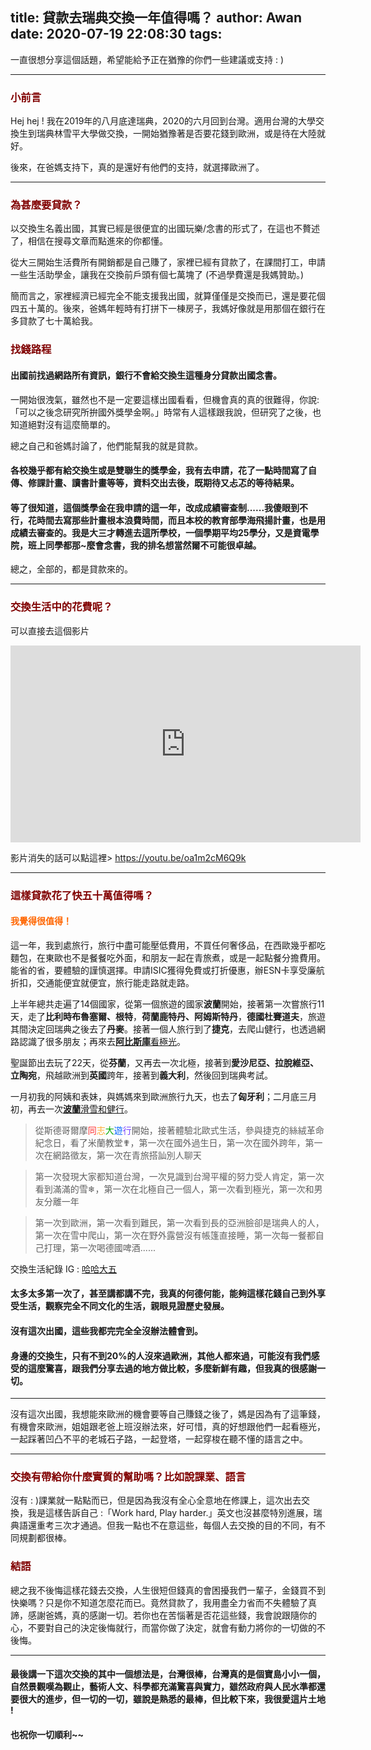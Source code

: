 title: 貸款去瑞典交換一年值得嗎？
author: Awan
date: 2020-07-19 22:08:30
tags:
---
>>
 一直很想分享這個話題，希望能給予正在猶豫的你們一些建議或支持 : ) 

***
### <font color=#800000> 小前言</font>

Hej hej ! 我在2019年的八月底達瑞典，2020的六月回到台灣。適用台灣的大學交換生到瑞典林雪平大學做交換，一開始猶豫著是否要花錢到歐洲，或是待在大陸就好。

後來，在爸媽支持下，真的是還好有他們的支持，就選擇歐洲了。

---
### <font color=#800000> 為甚麼要貸款？</font>
<!--more-->
以交換生名義出國，其實已經是很便宜的出國玩樂/念書的形式了，在這也不贅述了，相信在搜尋文章而點進來的你都懂。 

從大三開始生活費所有開銷都是自己賺了，家裡已經有貸款了，在課間打工，申請一些生活助學金，讓我在交換前戶頭有個七萬塊了 (不過學費還是我媽贊助。)

簡而言之，家裡經濟已經完全不能支援我出國，就算僅僅是交換而已，還是要花個四五十萬的。後來，爸媽年輕時有打拼下一棟房子，我媽好像就是用那個在銀行在多貸款了七十萬給我。

### <font color=#800000> 找錢路程 </font>

#### 出國前找過網路所有資訊，銀行不會給交換生這種身分貸款出國念書。

一開始很洩氣，雖然也不是一定要這樣出國看看，但機會真的真的很難得，你說:「可以之後念研究所拚國外獎學金啊。」時常有人這樣跟我說，但研究了之後，也知道絕對沒有這麼簡單的。

總之自己和爸媽討論了，他們能幫我的就是貸款。

#### 各校幾乎都有給交換生或是雙聯生的獎學金，我有去申請，花了一點時間寫了自傳、修課計畫、讀書計畫等等，資料交出去後，既期待又忐忑的等待結果。

####  等了很知道，這個獎學金在我申請的這一年，改成成績審查制......我傻眼到不行，花時間去寫那些計畫根本浪費時間，而且本校的教育部學海飛揚計畫，也是用成績去審查的。我是大三才轉進去這所學校，一個學期平均25學分，又是資電學院，班上同學都那~麼會念書，我的排名想當然爾不可能很卓越。

總之，全部的，都是貸款來的。

---

### <font color=#800000>交換生活中的花費呢？</font>

可以直接去這個影片
<iframe width="560" height="315" src="https://www.youtube.com/embed/oa1m2cM6Q9k" frameborder="0" allow="accelerometer; autoplay; encrypted-media; gyroscope; picture-in-picture" allowfullscreen></iframe>

影片消失的話可以點這裡>     https://youtu.be/oa1m2cM6Q9k 

---
### <font color=#800000>這樣貸款花了快五十萬值得嗎？</font>
#### <font color=#FF6600> **我覺得很值得！** </font>
這一年，我到處旅行，旅行中盡可能壓低費用，不買任何奢侈品，在西歐幾乎都吃麵包，在東歐也不是餐餐吃外面，和朋友一起在青旅煮，或是一起點餐分擔費用。能省的省，要體驗的謹慎選擇。申請ISIC獲得免費或打折優惠，辦ESN卡享受廉航折扣，交通能便宜就便宜，旅行能走路就走路。

上半年總共走遍了14個國家，從第一個旅遊的國家**波蘭**開始，接著第一次嘗旅行11天，走了**比利時布魯塞爾、根特**，**荷蘭鹿特丹、阿姆斯特丹**，**德國杜賽道夫**，旅遊其間決定回瑞典之後去了**丹麥**。接著一個人旅行到了**捷克**，去爬山健行，也透過網路認識了很多朋友；再來去[**阿比斯庫**看極光](https://youtu.be/217pV84SQ7E)。

聖誕節出去玩了22天，從**芬蘭**，又再去一次北極，接著到**愛沙尼亞、拉脫維亞、立陶宛**，飛越歐洲到**英國**跨年，接著到**義大利**，然後回到瑞典考試。

一月初我的阿姨和表妹，與媽媽來到歐洲旅行九天，也去了**匈牙利**；二月底三月初，再去一次[**波蘭**滑雪和健行](https://youtu.be/Y29rFgsPQIw)。

> 從斯德哥爾摩<font color=#FF3333>同</font><font color=	#FFAA33>志</font><font color=#00AA00>大</font><font color=#0066FF>遊</font><font color=#7744FF>行</font>開始，接著體驗北歐式生活，參與捷克的絲絨革命紀念日，看了米蘭教堂✟，第一次在國外過生日，第一次在國外跨年，第一次在網路徵友，第一次在青旅搭訕別人聊天

> 第一次發現大家都知道台灣，一次見識到台灣平權的努力受人肯定，第一次看到滿滿的雪❄，第一次在北極自己一個人，第一次看到極光，第一次和男友分離一年

> 第一次到歐洲，第一次看到難民，第一次看到長的亞洲臉卻是瑞典人的人，第一次在雪中爬山，第一次在野外露營沒有帳篷直接睡，第一次每一餐都自己打理，第一次喝德國啤酒......

交換生活紀錄 IG : [哈哈大五](https://www.instagram.com/hahada.5/)

#### 太多太多第一次了，甚至講都講不完，我真的何德何能，能夠這樣花錢自己到外享受生活，觀察完全不同文化的生活，親眼見證歷史發展。

#### 沒有這次出國，這些我都完完全全沒辦法體會到。

#### 身邊的交換生，只有不到20%的人沒來過歐洲，其他人都來過，可能沒有我們感受的這麼驚喜，跟我們分享去過的地方做比較，多麼新鮮有趣，但我真的很感謝一切。

---

沒有這次出國，我想能來歐洲的機會要等自己賺錢之後了，媽是因為有了這筆錢，有機會來歐洲，姐姐跟老爸上班沒辦法來，好可惜，真的好想跟他們一起看極光，一起踩著凹凸不平的老城石子路，一起登塔，一起穿梭在聽不懂的語言之中。

---

### <font color=#800000>交換有帶給你什麼實質的幫助嗎？比如說課業、語言</font>
沒有 : )課業就一點點而已，但是因為我沒有全心全意地在修課上，這次出去交換，我是這樣告訴自己 :「Work hard, Play harder.」英文也沒甚麼特別進展，瑞典語還重考三次才通過。但我一點也不在意這些，每個人去交換的目的不同，有不同規劃都很棒。

### <font color=#800000>結語</font>
總之我不後悔這樣花錢去交換，人生很短但錢真的會困擾我們一輩子，金錢買不到快樂嗎？只是你不知道怎麼花而已。竟然貸款了，我用盡全力省而不失體驗了真諦，感謝爸媽，真的感謝一切。若你也在苦惱著是否花這些錢，我會說跟隨你的心，不要對自己的決定後悔就行，而當你做了決定，就會有動力將你的一切做的不後悔。

---
#### 最後講一下這次交換的其中一個想法是，台灣很棒，台灣真的是個寶島小小一個，自然景觀嘆為觀止，藝術人文、科學都充滿驚喜與實力，雖然政府與人民水準都還要很大的進步，但一切的一切，雖說是熟悉的最棒，但比較下來，我很愛這片土地 ! 

#### 也祝你一切順利~~
